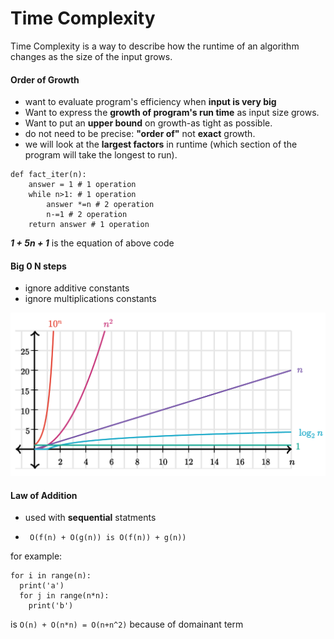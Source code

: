 # Time Complexity
Time Complexity is a way to describe how the runtime of an algorithm changes as the size of the input grows.

#### Order of Growth
- want to evaluate program's efficiency when **input is very big**
- Want to express the **growth of program's run time** as input size grows.
- Want to put an **upper bound** on growth-as tight as possible.
- do not need to be precise: **"order of"** not **exact** growth.
- we will look at the **largest factors** in runtime (which section of the program will take the longest to run).

```
def fact_iter(n):
    answer = 1 # 1 operation
    while n>1: # 1 operation
        answer *=n # 2 operation
        n-=1 # 2 operation
    return answer # 1 operation

```

***1 + 5n + 1*** is the equation of above code

#### Big 0 N steps


- ignore additive constants
- ignore multiplications constants

![Big O Notation](8psl4kk-1450149829.png)


#### Law of Addition
- used with **sequential** statments

- ``` O(f(n) + O(g(n)) is O(f(n)) + g(n))```

for example:

```
for i in range(n):
  print('a')
  for j in range(n*n):
    print('b')

```
is ``` O(n) + O(n*n) = O(n+n^2) ``` because of domainant term


```
